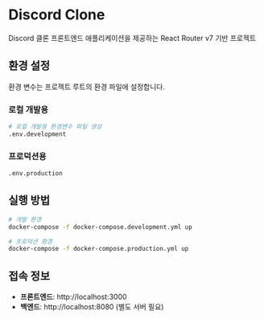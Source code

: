 # Discord Clone

Discord 클론 프론트엔드 애플리케이션을 제공하는 React Router v7 기반 프로젝트


## 환경 설정

환경 변수는 프로젝트 루트의 환경 파일에 설정합니다.

### 로컬 개발용
```bash
# 로컬 개발용 환경변수 파일 생성
.env.development
```

### 프로덕션용
```bash
.env.production
```

## 실행 방법

```bash
# 개발 환경
docker-compose -f docker-compose.development.yml up

# 프로덕션 환경  
docker-compose -f docker-compose.production.yml up
```

## 접속 정보

- **프론트엔드**: http://localhost:3000
- **백엔드**: http://localhost:8080 (별도 서버 필요)
